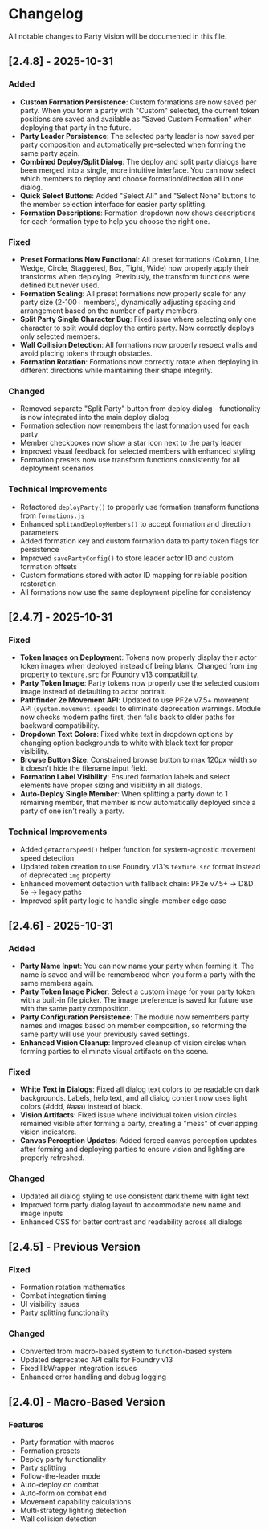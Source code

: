 # Changelog

All notable changes to Party Vision will be documented in this file.

## [2.4.8] - 2025-10-31

### Added
- **Custom Formation Persistence**: Custom formations are now saved per party. When you form a party with "Custom" selected, the current token positions are saved and available as "Saved Custom Formation" when deploying that party in the future.
- **Party Leader Persistence**: The selected party leader is now saved per party composition and automatically pre-selected when forming the same party again.
- **Combined Deploy/Split Dialog**: The deploy and split party dialogs have been merged into a single, more intuitive interface. You can now select which members to deploy and choose formation/direction all in one dialog.
- **Quick Select Buttons**: Added "Select All" and "Select None" buttons to the member selection interface for easier party splitting.
- **Formation Descriptions**: Formation dropdown now shows descriptions for each formation type to help you choose the right one.

### Fixed
- **Preset Formations Now Functional**: All preset formations (Column, Line, Wedge, Circle, Staggered, Box, Tight, Wide) now properly apply their transforms when deploying. Previously, the transform functions were defined but never used.
- **Formation Scaling**: All preset formations now properly scale for any party size (2-100+ members), dynamically adjusting spacing and arrangement based on the number of party members.
- **Split Party Single Character Bug**: Fixed issue where selecting only one character to split would deploy the entire party. Now correctly deploys only selected members.
- **Wall Collision Detection**: All formations now properly respect walls and avoid placing tokens through obstacles.
- **Formation Rotation**: Formations now correctly rotate when deploying in different directions while maintaining their shape integrity.

### Changed
- Removed separate "Split Party" button from deploy dialog - functionality is now integrated into the main deploy dialog
- Formation selection now remembers the last formation used for each party
- Member checkboxes now show a star icon next to the party leader
- Improved visual feedback for selected members with enhanced styling
- Formation presets now use transform functions consistently for all deployment scenarios

### Technical Improvements
- Refactored `deployParty()` to properly use formation transform functions from `formations.js`
- Enhanced `splitAndDeployMembers()` to accept formation and direction parameters
- Added formation key and custom formation data to party token flags for persistence
- Improved `savePartyConfig()` to store leader actor ID and custom formation offsets
- Custom formations stored with actor ID mapping for reliable position restoration
- All formations now use the same deployment pipeline for consistency

## [2.4.7] - 2025-10-31

### Fixed
- **Token Images on Deployment**: Tokens now properly display their actor token images when deployed instead of being blank. Changed from `img` property to `texture.src` for Foundry v13 compatibility.
- **Party Token Image**: Party tokens now properly use the selected custom image instead of defaulting to actor portrait.
- **Pathfinder 2e Movement API**: Updated to use PF2e v7.5+ movement API (`system.movement.speeds`) to eliminate deprecation warnings. Module now checks modern paths first, then falls back to older paths for backward compatibility.
- **Dropdown Text Colors**: Fixed white text in dropdown options by changing option backgrounds to white with black text for proper visibility.
- **Browse Button Size**: Constrained browse button to max 120px width so it doesn't hide the filename input field.
- **Formation Label Visibility**: Ensured formation labels and select elements have proper sizing and visibility in all dialogs.
- **Auto-Deploy Single Member**: When splitting a party down to 1 remaining member, that member is now automatically deployed since a party of one isn't really a party.

### Technical Improvements
- Added `getActorSpeed()` helper function for system-agnostic movement speed detection
- Updated token creation to use Foundry v13's `texture.src` format instead of deprecated `img` property
- Enhanced movement detection with fallback chain: PF2e v7.5+ → D&D 5e → legacy paths
- Improved split party logic to handle single-member edge case

## [2.4.6] - 2025-10-31

### Added
- **Party Name Input**: You can now name your party when forming it. The name is saved and will be remembered when you form a party with the same members again.
- **Party Token Image Picker**: Select a custom image for your party token with a built-in file picker. The image preference is saved for future use with the same party composition.
- **Party Configuration Persistence**: The module now remembers party names and images based on member composition, so reforming the same party will use your previously saved settings.
- **Enhanced Vision Cleanup**: Improved cleanup of vision circles when forming parties to eliminate visual artifacts on the scene.

### Fixed
- **White Text in Dialogs**: Fixed all dialog text colors to be readable on dark backgrounds. Labels, help text, and all dialog content now uses light colors (#ddd, #aaa) instead of black.
- **Vision Artifacts**: Fixed issue where individual token vision circles remained visible after forming a party, creating a "mess" of overlapping vision indicators.
- **Canvas Perception Updates**: Added forced canvas perception updates after forming and deploying parties to ensure vision and lighting are properly refreshed.

### Changed
- Updated all dialog styling to use consistent dark theme with light text
- Improved form party dialog layout to accommodate new name and image inputs
- Enhanced CSS for better contrast and readability across all dialogs

## [2.4.5] - Previous Version

### Fixed
- Formation rotation mathematics
- Combat integration timing
- UI visibility issues
- Party splitting functionality

### Changed
- Converted from macro-based system to function-based system
- Updated deprecated API calls for Foundry v13
- Fixed libWrapper integration issues
- Enhanced error handling and debug logging

## [2.4.0] - Macro-Based Version

### Features
- Party formation with macros
- Formation presets
- Deploy party functionality
- Party splitting
- Follow-the-leader mode
- Auto-deploy on combat
- Auto-form on combat end
- Movement capability calculations
- Multi-strategy lighting detection
- Wall collision detection
